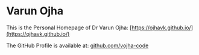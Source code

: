 # Varun Ojha


This is the Personal Homepage of Dr Varun Ojha: [https://ojhavk.github.io/](https://ojhavk.github.io/)

The GitHub Profile is available at: <a href="https://github.com/vojha-code">github.com/vojha-code</a>

